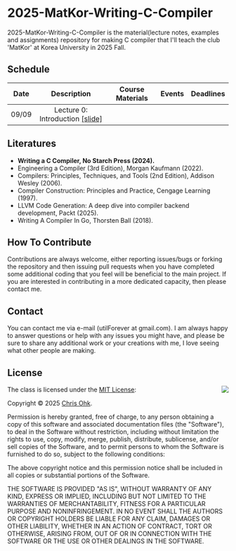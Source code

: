 # 2025-MatKor-Writing-C-Compiler

2025-MatKor-Writing-C-Compiler is the material(lecture notes, examples and assignments) repository for making C compiler that I'll teach the club 'MatKor' at Korea University in 2025 Fall.

## Schedule

Date | Description | Course Materials | Events | Deadlines
:---: | :---: | :---: | :---: | :---:
09/09 | Lecture 0: Introduction [[slide]](./1%20-%20Lecture/250909%20-%20Writing%20a%20C%20Compiler,%20Lecture%200.pdf)

## Literatures

- **Writing a C Compiler, No Starch Press (2024).**
- Engineering a Compiler (3rd Edition), Morgan Kaufmann (2022).
- Compilers: Principles, Techniques, and Tools (2nd Edition), Addison Wesley (2006).
- Compiler Construction: Principles and Practice, Cengage Learning (1997).
- LLVM Code Generation: A deep dive into compiler backend development, Packt (2025).
- Writing A Compiler In Go, Thorsten Ball (2018).

## How To Contribute

Contributions are always welcome, either reporting issues/bugs or forking the repository and then issuing pull requests when you have completed some additional coding that you feel will be beneficial to the main project. If you are interested in contributing in a more dedicated capacity, then please contact me.

## Contact

You can contact me via e-mail (utilForever at gmail.com). I am always happy to answer questions or help with any issues you might have, and please be sure to share any additional work or your creations with me, I love seeing what other people are making.

## License

<img align="right" src="https://149753425.v2.pressablecdn.com/wp-content/uploads/2009/06/OSIApproved_100X125.png">

The class is licensed under the [MIT License](http://opensource.org/licenses/MIT):

Copyright &copy; 2025 [Chris Ohk](http://www.github.com/utilForever).

Permission is hereby granted, free of charge, to any person obtaining a copy of this software and associated documentation files (the "Software"), to deal in the Software without restriction, including without limitation the rights to use, copy, modify, merge, publish, distribute, sublicense, and/or sell copies of the Software, and to permit persons to whom the Software is furnished to do so, subject to the following conditions:

The above copyright notice and this permission notice shall be included in all copies or substantial portions of the Software.

THE SOFTWARE IS PROVIDED "AS IS", WITHOUT WARRANTY OF ANY KIND, EXPRESS OR IMPLIED, INCLUDING BUT NOT LIMITED TO THE WARRANTIES OF MERCHANTABILITY, FITNESS FOR A PARTICULAR PURPOSE AND NONINFRINGEMENT. IN NO EVENT SHALL THE AUTHORS OR COPYRIGHT HOLDERS BE LIABLE FOR ANY CLAIM, DAMAGES OR OTHER LIABILITY, WHETHER IN AN ACTION OF CONTRACT, TORT OR OTHERWISE, ARISING FROM, OUT OF OR IN CONNECTION WITH THE SOFTWARE OR THE USE OR OTHER DEALINGS IN THE SOFTWARE.
